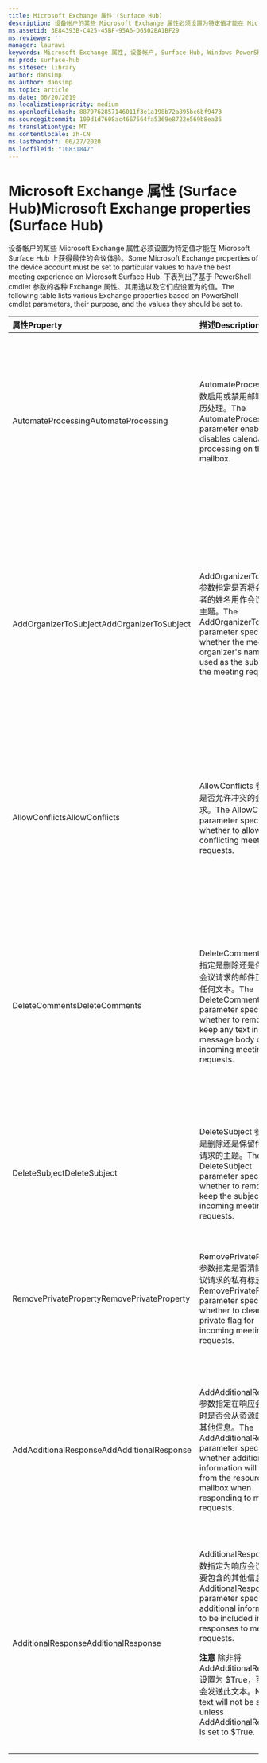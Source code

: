 ```yaml
---
title: Microsoft Exchange 属性 (Surface Hub)
description: 设备帐户的某些 Microsoft Exchange 属性必须设置为特定值才能在 Microsoft Surface Hub 上获得最佳的会议体验。
ms.assetid: 3E84393B-C425-45BF-95A6-D6502BA1BF29
ms.reviewer: ''
manager: laurawi
keywords: Microsoft Exchange 属性, 设备帐户, Surface Hub, Windows PowerShell cmdlet
ms.prod: surface-hub
ms.sitesec: library
author: dansimp
ms.author: dansimp
ms.topic: article
ms.date: 06/20/2019
ms.localizationpriority: medium
ms.openlocfilehash: 8879762857146011f3e1a198b72a895bc6bf9473
ms.sourcegitcommit: 109d1d7608ac4667564fa5369e8722e569b8ea36
ms.translationtype: MT
ms.contentlocale: zh-CN
ms.lasthandoff: 06/27/2020
ms.locfileid: "10831847"
---
```

# <span data-ttu-id="8ef0c-104">Microsoft Exchange 属性 (Surface Hub)</span><span class="sxs-lookup"><span data-stu-id="8ef0c-104">Microsoft Exchange properties (Surface Hub)</span></span>


<span data-ttu-id="8ef0c-105">设备帐户的某些 Microsoft Exchange 属性必须设置为特定值才能在 Microsoft Surface Hub 上获得最佳的会议体验。</span><span class="sxs-lookup"><span data-stu-id="8ef0c-105">Some Microsoft Exchange properties of the device account must be set to particular values to have the best meeting experience on Microsoft Surface Hub.</span></span> <span data-ttu-id="8ef0c-106">下表列出了基于 PowerShell cmdlet 参数的各种 Exchange 属性、其用途以及它们应设置为的值。</span><span class="sxs-lookup"><span data-stu-id="8ef0c-106">The following table lists various Exchange properties based on PowerShell cmdlet parameters, their purpose, and the values they should be set to.</span></span>

<table>
<colgroup>
<col width="25%" />
<col width="25%" />
<col width="25%" />
<col width="25%" />
</colgroup>
<thead>
<tr class="header">
<th align="left"><span data-ttu-id="8ef0c-107">属性</span><span class="sxs-lookup"><span data-stu-id="8ef0c-107">Property</span></span></th>
<th align="left"><span data-ttu-id="8ef0c-108">描述</span><span class="sxs-lookup"><span data-stu-id="8ef0c-108">Description</span></span></th>
<th align="left"><span data-ttu-id="8ef0c-109">值</span><span class="sxs-lookup"><span data-stu-id="8ef0c-109">Value</span></span></th>
<th align="left"><span data-ttu-id="8ef0c-110">影响</span><span class="sxs-lookup"><span data-stu-id="8ef0c-110">Impact</span></span></th>
</tr>
</thead>
<tbody>
<tr class="odd">
<td align="left"><p><span data-ttu-id="8ef0c-111">AutomateProcessing</span><span class="sxs-lookup"><span data-stu-id="8ef0c-111">AutomateProcessing</span></span></p></td>
<td align="left"><p><span data-ttu-id="8ef0c-112">AutomateProcessing 参数启用或禁用邮箱上的日历处理。</span><span class="sxs-lookup"><span data-stu-id="8ef0c-112">The AutomateProcessing parameter enables or disables calendar processing on the mailbox.</span></span></p></td>
<td align="left"><p><span data-ttu-id="8ef0c-113">AutoAccept</span><span class="sxs-lookup"><span data-stu-id="8ef0c-113">AutoAccept</span></span></p></td>
<td align="left"><p><span data-ttu-id="8ef0c-114">Surface Hub 将能够自动基于其可用性接受或拒绝会议请求。</span><span class="sxs-lookup"><span data-stu-id="8ef0c-114">The Surface Hub will be able to automatically accept or decline meeting requests based on its availability.</span></span></p></td>
</tr>
<tr class="even">
<td align="left"><p><span data-ttu-id="8ef0c-115">AddOrganizerToSubject</span><span class="sxs-lookup"><span data-stu-id="8ef0c-115">AddOrganizerToSubject</span></span></p></td>
<td align="left"><p><span data-ttu-id="8ef0c-116">AddOrganizerToSubject 参数指定是否将会议组织者的姓名用作会议请求的主题。</span><span class="sxs-lookup"><span data-stu-id="8ef0c-116">The AddOrganizerToSubject parameter specifies whether the meeting organizer's name is used as the subject of the meeting request.</span></span></p></td>
<td align="left"><p><span data-ttu-id="8ef0c-117">$False</span><span class="sxs-lookup"><span data-stu-id="8ef0c-117">$False</span></span></p></td>
<td align="left"><p><span data-ttu-id="8ef0c-118">欢迎屏幕将仅显示会议组织者一次（而不是将其同时显示为组织者和会议主题）。</span><span class="sxs-lookup"><span data-stu-id="8ef0c-118">The welcome screen will not show the meeting organizer twice (instead of showing it as both the organizer and in the meeting subject).</span></span></p></td>
</tr>
<tr class="odd">
<td align="left"><p><span data-ttu-id="8ef0c-119">AllowConflicts</span><span class="sxs-lookup"><span data-stu-id="8ef0c-119">AllowConflicts</span></span></p></td>
<td align="left"><p><span data-ttu-id="8ef0c-120">AllowConflicts 参数指定是否允许冲突的会议请求。</span><span class="sxs-lookup"><span data-stu-id="8ef0c-120">The AllowConflicts parameter specifies whether to allow conflicting meeting requests.</span></span></p></td>
<td align="left"><p><span data-ttu-id="8ef0c-121">$False</span><span class="sxs-lookup"><span data-stu-id="8ef0c-121">$False</span></span></p></td>
<td align="left"><p><span data-ttu-id="8ef0c-122">Surface Hub 将拒绝与另一个会议时间发生冲突的会议请求。</span><span class="sxs-lookup"><span data-stu-id="8ef0c-122">The Surface Hub will decline meeting requests that conflict with another meeting’s time.</span></span></p></td>
</tr>
<tr class="even">
<td align="left"><p><span data-ttu-id="8ef0c-123">DeleteComments</span><span class="sxs-lookup"><span data-stu-id="8ef0c-123">DeleteComments</span></span></p></td>
<td align="left"><p><span data-ttu-id="8ef0c-124">DeleteComments 参数指定是删除还是保留传入会议请求的邮件正文中的任何文本。</span><span class="sxs-lookup"><span data-stu-id="8ef0c-124">The DeleteComments parameter specifies whether to remove or keep any text in the message body of incoming meeting requests.</span></span></p></td>
<td align="left"><p><span data-ttu-id="8ef0c-125">$False</span><span class="sxs-lookup"><span data-stu-id="8ef0c-125">$False</span></span></p></td>
<td align="left"><p><span data-ttu-id="8ef0c-126">会议的邮件正文可以保留，并且可以从 Surface Hub 中检索（如果你在会议期间需要它）。</span><span class="sxs-lookup"><span data-stu-id="8ef0c-126">The message body of meetings can be retained and retrieved from a Surface Hub if you need it during a meeting.</span></span></p></td>
</tr>
<tr class="odd">
<td align="left"><p><span data-ttu-id="8ef0c-127">DeleteSubject</span><span class="sxs-lookup"><span data-stu-id="8ef0c-127">DeleteSubject</span></span></p></td>
<td align="left"><p><span data-ttu-id="8ef0c-128">DeleteSubject 参数指定是删除还是保留传入会议请求的主题。</span><span class="sxs-lookup"><span data-stu-id="8ef0c-128">The DeleteSubject parameter specifies whether to remove or keep the subject of incoming meeting requests.</span></span></p></td>
<td align="left"><p><span data-ttu-id="8ef0c-129">$False</span><span class="sxs-lookup"><span data-stu-id="8ef0c-129">$False</span></span></p></td>
<td align="left"><p><span data-ttu-id="8ef0c-130">会议请求主题将显示在 Surface Hub 上。</span><span class="sxs-lookup"><span data-stu-id="8ef0c-130">Meeting request subjects can be shown on the Surface Hub.</span></span></p></td>
</tr>
<tr class="even">
<td align="left"><p><span data-ttu-id="8ef0c-131">RemovePrivateProperty</span><span class="sxs-lookup"><span data-stu-id="8ef0c-131">RemovePrivateProperty</span></span></p></td>
<td align="left"><p><span data-ttu-id="8ef0c-132">RemovePrivateProperty 参数指定是否清除传入会议请求的私有标志。</span><span class="sxs-lookup"><span data-stu-id="8ef0c-132">The RemovePrivateProperty parameter specifies whether to clear the private flag for incoming meeting requests.</span></span></p></td>
<td align="left"><p><span data-ttu-id="8ef0c-133">$False</span><span class="sxs-lookup"><span data-stu-id="8ef0c-133">$False</span></span></p></td>
<td align="left"><p><span data-ttu-id="8ef0c-134">在欢迎屏幕上，私有会议主题将显示为私有。</span><span class="sxs-lookup"><span data-stu-id="8ef0c-134">Private meeting subjects will show as Private on the welcome screen.</span></span></p></td>
</tr>
<tr class="odd">
<td align="left"><p><span data-ttu-id="8ef0c-135">AddAdditionalResponse</span><span class="sxs-lookup"><span data-stu-id="8ef0c-135">AddAdditionalResponse</span></span></p></td>
<td align="left"><p><span data-ttu-id="8ef0c-136">AddAdditionalResponse 参数指定在响应会议请求时是否会从资源邮箱发送其他信息。</span><span class="sxs-lookup"><span data-stu-id="8ef0c-136">The AddAdditionalResponse parameter specifies whether additional information will be sent from the resource mailbox when responding to meeting requests.</span></span></p></td>
<td align="left"><p><span data-ttu-id="8ef0c-137">$True</span><span class="sxs-lookup"><span data-stu-id="8ef0c-137">$True</span></span></p></td>
<td align="left"><p><span data-ttu-id="8ef0c-138">向会议请求发送响应时，自定义文本将在响应中提供。</span><span class="sxs-lookup"><span data-stu-id="8ef0c-138">When a response is sent to a meeting request, custom text will be provided in the response.</span></span></p></td>
</tr>
<tr class="even">
<td align="left"><p><span data-ttu-id="8ef0c-139">AdditionalResponse</span><span class="sxs-lookup"><span data-stu-id="8ef0c-139">AdditionalResponse</span></span></p></td>
<td align="left"><p><span data-ttu-id="8ef0c-140">AdditionalResponse 参数指定为响应会议请求而要包含的其他信息。</span><span class="sxs-lookup"><span data-stu-id="8ef0c-140">The AdditionalResponse parameter specifies the additional information to be included in responses to meeting requests.</span></span></p>
<div class="alert">
<strong><span data-ttu-id="8ef0c-141">注意 </strong> 除非将 AddAdditionalResponse 设置为 $True，否则将不会发送此文本。</span><span class="sxs-lookup"><span data-stu-id="8ef0c-141">Note</strong>This text will not be sent unless AddAdditionalResponse is set to $True.</span></span>
</div>
<div>
 
</div></td>
<td align="left"><p><span data-ttu-id="8ef0c-142">（可选）其他响应可用来告知用户如何使用 Surface Hub，或将其指向资源。</span><span class="sxs-lookup"><span data-stu-id="8ef0c-142">Your choice—the additional response can be used to inform people how to use a Surface Hub or point them towards resources.</span></span></p></td>
<td align="left"><p><span data-ttu-id="8ef0c-143">可通过添加附加响应消息来为用户提供关于如何在会议中使用 Surface Hub 的介绍。</span><span class="sxs-lookup"><span data-stu-id="8ef0c-143">Adding an additional response message can provide people an introduction to how they can use a Surface Hub in their meeting.</span></span></p></td>
</tr>
</tbody>
</table>

 

 

 





